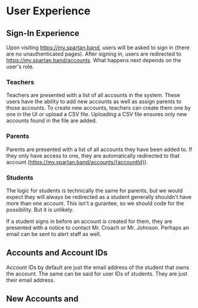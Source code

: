 # User Experience

## Sign-In Experience

Upon visiting https://my.spartan.band, users will be asked to sign in (there are no unauthenticated pages). After signing in, users are redirected to https://my.spartan.band/accounts. What happens next depends on the user's role.

### Teachers

Teachers are presented with a list of all accounts in the system. These users have the ability to add new accounts as well as assign parents to those accounts. To create new accounts, teachers can create them one by one in the UI or upload a CSV file. Uploading a CSV file ensures only new accounts found in the file are added.

### Parents

Parents are presented with a list of all accounts they have been added to. If they only have access to one, they are automatically redirected to that account (https://my.spartan.band/accounts/{accountId}).

### Students

The logic for students is technically the same for parents, but we would expect they will always be redirected as a student generally shouldn't have more than one account. This isn't a gurantee, so we should code for the possibility. But it is unlikely.

If a student signs in before an account is created for them, they are presented with a notice to contact Mr. Croach or Mr. Johnson. Perhaps an email can be sent to alert staff as well.

## Accounts and Account IDs

Account IDs by default are just the email address of the student that owns the account. The same can be said for user IDs of students. They are just their email address.

## New Accounts and 